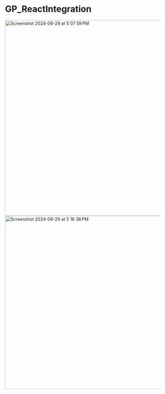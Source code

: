 # GP_ReactIntegration

<img width="636" alt="Screenshot 2024-06-29 at 5 07 59 PM" src="https://github.com/Trenob/GP_ReactIntegration/assets/171889399/f0a3e086-83e2-47dc-a4d0-764487b9db1c">

<img width="563" alt="Screenshot 2024-06-29 at 5 18 38 PM" src="https://github.com/Trenob/GP_ReactIntegration/assets/171889399/608e7803-02b0-472f-8319-35a61a37abc3">
